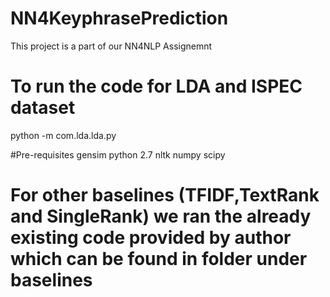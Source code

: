 # NN4KeyphrasePrediction
This project is a part of our NN4NLP Assignemnt

# To run the code for LDA and ISPEC dataset

python -m com.lda.lda.py

#Pre-requisites
gensim
python 2.7
nltk
numpy
scipy

# For other baselines (TFIDF,TextRank and SingleRank) we ran the already existing code provided by author which can be found in folder under baselines 
